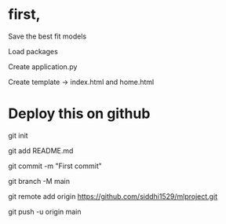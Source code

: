 # first, 
Save the best fit models

Load packages

Create application.py

Create template -> index.html and home.html


# Deploy this on github

git init

git add README.md

git commit -m "First commit"

git branch -M main

git remote add origin https://github.com/siddhi1529/mlproject.git

git push -u origin main


